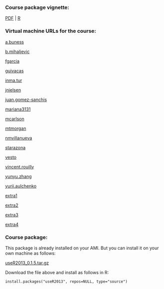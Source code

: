
### Course package vignette:

[PDF](Bioconductor-tutorial.pdf) | [R](Bioconductor-tutorial.R)

### Virtual machine URLs for the course:

[a.buness](http://ec2-54-227-94-39.compute-1.amazonaws.com:8787)

[b.mihaljevic](http://ec2-50-19-195-171.compute-1.amazonaws.com:8787)

[fgarcia](http://ec2-184-72-180-19.compute-1.amazonaws.com:8787)

[guivacas](http://ec2-23-20-140-132.compute-1.amazonaws.com:8787)

[inma.tur](http://ec2-54-224-133-171.compute-1.amazonaws.com:8787)

[jnielsen](http://ec2-54-243-25-177.compute-1.amazonaws.com:8787)

[juan.gomez-sanchis](http://ec2-50-17-178-189.compute-1.amazonaws.com:8787)

[mariana3131](http://ec2-50-19-179-247.compute-1.amazonaws.com:8787)

[mcarlson](http://ec2-54-234-107-53.compute-1.amazonaws.com:8787)

[mtmorgan](http://ec2-54-242-174-54.compute-1.amazonaws.com:8787)

[nmvillanueva](http://ec2-50-17-120-233.compute-1.amazonaws.com:8787)

[starazona](http://ec2-54-242-120-89.compute-1.amazonaws.com:8787)

[vesto](http://ec2-50-16-130-139.compute-1.amazonaws.com:8787)

[vincent.rouilly](http://ec2-54-242-37-85.compute-1.amazonaws.com:8787)

[yunyu.zhang](http://ec2-54-242-51-60.compute-1.amazonaws.com:8787)

[yurii.aulchenko](http://ec2-54-234-201-143.compute-1.amazonaws.com:8787)

[extra1](http://ec2-54-224-194-109.compute-1.amazonaws.com:8787)

[extra2](http://ec2-184-72-214-115.compute-1.amazonaws.com:8787)

[extra3](http://ec2-54-227-126-87.compute-1.amazonaws.com:8787)

[extra4](http://ec2-107-22-150-101.compute-1.amazonaws.com:8787)





### Course package:

This package is already installed on your AMI. But you can install
it on your own machine as follows:

[useR2013_0.1.5.tar.gz](useR2013_0.1.5.tar.gz)

Download the file above and install as follows in R:

    install.packages("useR2013", repos=NULL, type="source")
